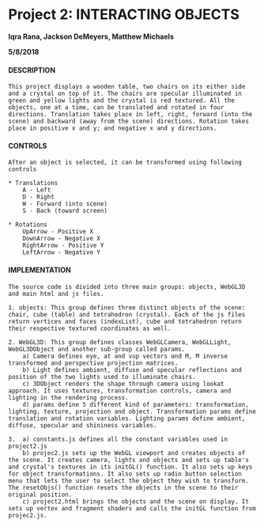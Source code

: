 # Project 2: INTERACTING OBJECTS
**Iqra Rana, Jackson DeMeyers, Matthew Michaels**

**5/8/2018**

#### DESCRIPTION
	This project displays a wooden table, two chairs on its either side and a crystal on top of it. The chairs are specular illuminated in green and yellow lights and the crystal is red textured. All the objects, one at a time, can be translated and rotated in four directions. Translation takes place in left, right, forward (into the scene) and backward (away from the scene) directions. Rotation takes place in positive x and y; and negative x and y directions.


#### CONTROLS
	After an object is selected, it can be transformed using following controls

	* Translations
		A - Left
		D - Right
		W - Forward (into scene)
		S - Back (toward screen)

	* Rotations
		UpArrow - Positive X
		DownArrow - Negative X
		RightArrow - Positive Y
		LeftArrow - Negative Y


#### IMPLEMENTATION
	The source code is divided into three main groups: objects, WebGL3D and main html and js files.
	
	1. objects: This group defines three distinct objects of the scene: chair, cube (table) and tetrahedron (crystal). Each of the js files return vertices and faces (indexList), cube and tetrahedron return their respective textured coordinates as well.
	
	2. WebGL3D: This group defines classes WebGLCamera, WebGLLight, WebGL3DObject and another sub-group called params. 
		a) Camera defines eye, at and vup vectors and M, M inverse transformed and perspective projection matrices. 
		b) Light defines ambient, diffuse and specular reflections and position of the two lights used to illuminate chairs.
		c) 3DObject renders the shape through camera using lookat approach. It uses textures, transformation controls, camera and lighting in the rendering process.
		d) params define 5 different kind of parameters: transformation, lighting, texture, projection and object. Transformation params define translation and rotation variables. Lighting params define ambient, diffuse, specular and shininess variables.
	
	3. 	a) constants.js defines all the constant variables used in project2.js
		b) projec2.js sets up the WebGL viewport and creates objects of the scene. It creates camera, lights and objects and sets up table's and crystal's textures in its initGL() function. It also sets up keys for object transformations. It also sets up radio button selection menu that lets the user to select the object they wish to transform. The resetObjs() function resets the objects in the scene to their original position.
		c) project2.html brings the objects and the scene on display. It sets up vertex and fragment shaders and calls the initGL function from projec2.js.


